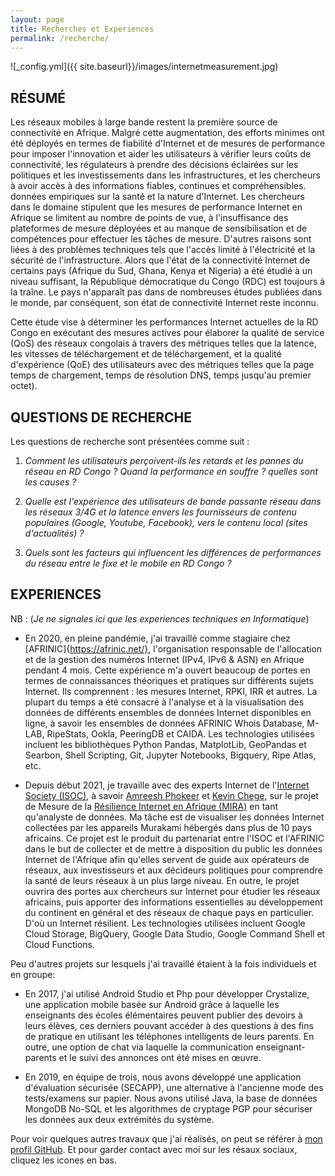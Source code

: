 ```yaml
---
layout: page
title: Recherches et Experiences
permalink: /recherche/
---
```

![_config.yml]({{ site.baseurl}}/images/internetmeasurement.jpg)

## RÉSUMÉ

Les réseaux mobiles à large bande restent la première source de connectivité en Afrique. Malgré cette augmentation, des efforts minimes ont été déployés en termes de fiabilité d'Internet et de mesures de performance pour imposer l'innovation et aider les utilisateurs à vérifier leurs coûts de connectivité, les régulateurs à prendre des décisions éclairées sur les politiques et les investissements dans les infrastructures, et les chercheurs à avoir accès à des informations fiables, continues et compréhensibles. données empiriques sur la santé et la nature d'Internet. Les chercheurs dans le domaine stipulent que les mesures de performance Internet en Afrique se limitent au nombre de points de vue, à l'insuffisance des plateformes de mesure déployées et au manque de sensibilisation et de compétences pour effectuer les tâches de mesure. D'autres raisons sont liées à des problèmes techniques tels que l'accès limité à l'électricité et la sécurité de l'infrastructure.
  Alors que l'état de la connectivité Internet de certains pays (Afrique du Sud, Ghana, Kenya et Nigeria) a été étudié à un niveau suffisant, la République démocratique du Congo (RDC) est toujours à la traîne. Le pays n'apparaît pas dans de nombreuses études publiées dans le monde, par conséquent, son état de connectivité Internet reste inconnu.

Cette étude vise à déterminer les performances Internet actuelles de la RD Congo en exécutant des mesures actives pour élaborer la qualité de service (QoS) des réseaux congolais à travers des métriques telles que la latence, les vitesses de téléchargement et de téléchargement, et la qualité d'expérience (QoE) des utilisateurs avec des métriques telles que la page temps de chargement, temps de résolution DNS, temps jusqu'au premier octet).

## QUESTIONS DE RECHERCHE

Les questions de recherche sont présentées comme suit :

1. _Comment les utilisateurs perçoivent-ils les retards et les pannes du réseau en RD Congo ? Quand la performance en souffre ? quelles sont les causes ?_

2. _Quelle est l'expérience des utilisateurs de bande passante réseau dans les réseaux 3/4G et la latence envers les fournisseurs de contenu populaires (Google, Youtube, Facebook), vers le contenu local (sites d'actualités) ?_

3. _Quels sont les facteurs qui influencent les différences de performances du réseau entre le fixe et le mobile en RD Congo ?_

## EXPERIENCES
NB : (_Je ne signales ici que les experiences techniques en Informatique_)

* En 2020, en pleine pandémie, j'ai travaillé comme stagiaire chez [AFRINIC]{https://afrinic.net/}, l'organisation responsable de l'allocation et de la gestion des numéros Internet (IPv4, IPv6 & ASN) en Afrique pendant 4 mois. Cette expérience m'a ouvert beaucoup de portes en termes de connaissances théoriques et pratiques sur différents sujets Internet. Ils comprennent : les mesures Internet, RPKI, IRR et autres. La plupart du temps a été consacré à l'analyse et à la visualisation des données de différents ensembles de données Internet disponibles en ligne, à savoir les ensembles de données AFRINIC Whois Database, M-LAB, RipeStats, Ookla, PeeringDB et CAIDA. Les technologies utilisées incluent les bibliothèques Python Pandas, MatplotLib, GeoPandas et Searbon, Shell Scripting, Git, Jupyter Notebooks, Bigquery, Ripe Atlas, etc.

 
* Depuis début 2021, je travaille avec des experts Internet de l'[Internet Society (ISOC)](https://www.internetsociety.org/), à savoir [Amreesh Phokeer](https://amreesh.github.io/) et [Kevin Chege](https://www.internetsociety.org/author/chege/), sur le projet de Mesure de la [Résilience Internet en Afrique (MIRA)](https://www.internetsociety.org/fr/blog/2020/11/mesurer-la-resilience-de-linternet-en-afrique/) en tant qu'analyste de données. Ma tâche est de visualiser les données Internet collectées par les appareils Murakami hébergés dans plus de 10 pays africains. Ce projet est le produit du partenariat entre l'ISOC et l'AFRINIC dans le but de collecter et de mettre à disposition du public les données Internet de l'Afrique afin qu'elles servent de guide aux opérateurs de réseaux, aux investisseurs et aux décideurs politiques pour comprendre la santé de leurs réseaux à un plus large niveau. En outre, le projet ouvrira des portes aux chercheurs sur Internet pour étudier les réseaux africains, puis apporter des informations essentielles au développement du continent en général et des réseaux de chaque pays en particulier. D'où un Internet résilient. Les technologies utilisées incluent Google Cloud Storage, BigQuery, Google Data Studio, Google Command Shell et Cloud Functions.


Peu d'autres projets sur lesquels j'ai travaillé étaient à la fois individuels et en groupe:
* En 2017, j'ai utilisé Android Studio et Php pour développer Crystalize, une application mobile basée sur Android grâce à laquelle les enseignants des écoles élémentaires peuvent publier des devoirs à leurs élèves, ces derniers pouvant accéder à des questions à des fins de pratique en utilisant les téléphones intelligents de leurs parents. En outre, une option de chat via laquelle la communication enseignant-parents et le suivi des annonces ont été mises en œuvre.

* En 2019, en équipe de trois, nous avons développé une application d'évaluation sécurisée (SECAPP), une alternative à l'ancienne mode des tests/examens sur papier. Nous avons utilisé Java, la base de données MongoDB No-SQL et les algorithmes de cryptage PGP pour sécuriser les données aux deux extrémités du système.

Pour voir quelques autres travaux que j'ai réalisés, on peut se référer à [mon profil GitHub](https://github.com/monsieurpapa). Et pour garder contact avec moi sur les résaux sociaux, cliquez les icones en bas.
